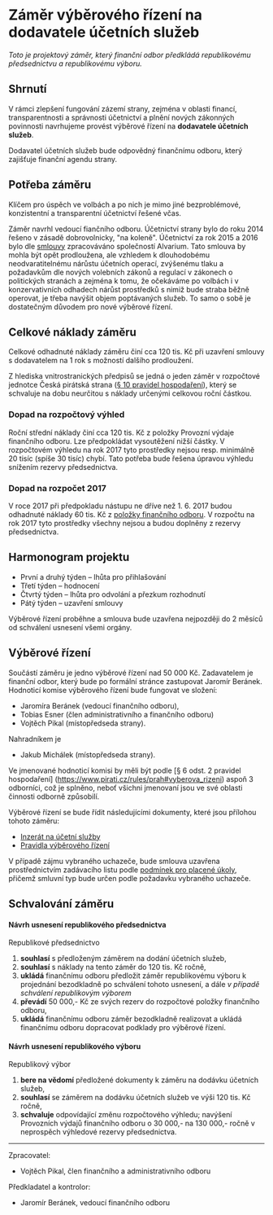 # Záměr výběrového řízení na dodavatele účetních služeb

*Toto je projektový záměr, který finanční odbor předkládá republikovému předsednictvu a republikovému výboru.*

## Shrnutí

V rámci zlepšení fungování zázemí strany, zejména v oblasti financí, transparentnosti a správnosti účetnictví a plnění nových zákonných povinnosti navrhujeme provést výběrové řízení na **dodavatele účetních služeb**.

Dodavatel účetních služeb bude odpovědný finančnímu odboru, který zajišťuje finanční agendu strany.

## Potřeba záměru

Klíčem pro úspěch ve volbách a po nich je mimo jiné bezproblémové, konzistentní a transparentní účetnictví řešené včas.  

Záměr navrhl vedoucí fiančního odboru. Účetnictví strany bylo do roku 2014 řešeno v zásadě dobrovolnicky, "na koleně". Účetnictví za rok 2015 a 2016 bylo dle [smlouvy](https://smlouvy.pirati.cz/smlouvy/2015/12/2/ucto-2015/) zpracováváno společností Alvarium.
Tato smlouva by mohla být opět prodloužena, ale vzhledem k dlouhodobému neodvaratitelnému nárůstu účetních operací, zvýšenému tlaku a požadavkům dle nových volebních zákonů a regulací v zákonech o politických stranách a zejména k tomu, že očekáváme po volbách i v konzervativních odhadech nárůst prostředků s nimiž bude straba běžně operovat, je třeba navýšit objem poptávaných služeb. To samo o sobě je dostatečným důvodem pro nové výběrové řízení.

## Celkové náklady záměru

Celkové odhadnuté náklady záměru činí cca 120 tis. Kč při uzavření smlouvy s dodavatelem na 1 rok s možností dalšího prodloužení. 

Z hlediska vnitrostranických předpisů se jedná o jeden záměr v rozpočtové jednotce Česká pirátská strana ([§ 10 pravidel hospodaření][prah]), který se schvaluje na dobu neurčitou s náklady určenými celkovou roční částkou. 

[prah]: https://www.pirati.cz/rules/prah


### Dopad na rozpočtový výhled

Roční střední náklady činí cca 120 tis. Kč z položky Provozní výdaje finančního odboru. Lze předpokládat vysoutěžení nižší částky. V rozpočtovém výhledu na rok 2017 tyto prostředky nejsou resp. minimálně 20 tisíc (spíše 30 tisíc) chybí. Tato potřeba bude řešena úpravou výhledu snížením rezervy předsednictva.

### Dopad na rozpočet 2017		
		
V roce 2017 při předpokladu nástupu ne dříve než 1. 6. 2017 budou odhadnuté náklady 60 tis. Kč z [položky finančního odboru](https://wiki.pirati.cz/fo/hospodareni2017/rozpocty/strana/212700001). V rozpočtu na rok 2017 tyto prostředky všechny nejsou a budou doplněny z rezervy předsednictva.

Harmonogram projektu
--------------------

* První a druhý týden – lhůta pro přihlašování
* Třetí týden – hodnocení
* Čtvrtý týden – lhůta pro odvolání a přezkum rozhodnutí
* Pátý týden – uzavření smlouvy

Výběrové řízení proběhne a smlouva bude uzavřena nejpozději do 2 měsíců od schválení usnesení všemi orgány.

Výběrové řízení
----------------

Součástí záměru je jedno výběrové řízení nad 50 000 Kč.
Zadavatelem je finanční odbor, který bude po formální stránce zastupovat Jaromír Beránek. Hodnoticí komise výběrového řízení bude fungovat ve složení: 

* Jaromíra Beránek (vedoucí finančního odboru),
* Tobias Esner (člen administrativního a finančního odboru)  
* Vojtěch Pikal (místopředseda strany).

Nahradníkem je
* Jakub Michálek (místopředseda strany).

Ve jmenované hodnoticí komisi by měli být podle [§ 6 odst. 2 pravidel hospodaření] (https://www.pirati.cz/rules/prah#vyberova_rizeni) aspoň 3 odborníci, což je splněno, neboť všichni jmenovaní jsou ve své oblasti činnosti odborně způsobilí.

Výběrové řízení se bude řídit následujícími dokumenty, které jsou přílohou tohoto záměru:

* [Inzerát na účetní služby](readme.md)
* [Pravidla výběrového řízení](pravidla.md)

V případě zájmu vybraného uchazeče, bude smlouva uzavřena prostřednictvím zadávacího listu podle [podmínek pro placené úkoly][podminky], přičemž smluvní typ bude určen podle požadavku vybraného uchazeče.

[podminky]: https://github.com/pirati-cz/sablony/blob/4b07ba675434ee634c527909d537122264cc712e/ukoly/podminky/podminky.md

Schvalování záměru
------------------

#### Návrh usnesení republikového předsednictva

Republikové předsednictvo

1. **souhlasí** s předloženým záměrem na dodání účetních služeb,
2. **souhlasí** s náklady na tento záměr do 120 tis. Kč ročně,
3. **ukládá** finančnímu odboru předložit záměr republikovému výboru k projednání bezodkladně po schválení tohoto usnesení, a dále *v případě schválení republikovým výborem*
4. **převádí** 50 000,- Kč ze svých rezerv do rozpočtové položky finančního odboru,
5. **ukládá** finančnímu odboru záměr bezodkladně realizovat a ukládá finančnímu odboru dopracovat podklady pro výběrové řízení.

#### Návrh usnesení republikového výboru

Republikový výbor

1. **bere na vědomí** předložené dokumenty k záměru na dodávku účetních služeb,
2. **souhlasí** se záměrem na dodávku účetních služeb ve výši 120 tis. Kč ročně,
3. **schvaluje** odpovídající změnu rozpočtového výhledu; navýšení Provozních výdajů finančního odboru o 30 000,- na 130 000,- ročně v neprospěch výhledové rezervy předsednictva. 


---

Zpracovatel:

* Vojtěch Pikal, člen finančního a administrativního odboru

Předkladatel a kontrolor:

* Jaromír Beránek, vedoucí finančního odboru
